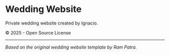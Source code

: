 # Wedding Website

Private wedding website created by Ignacio.

© 2025 - Open Source License

---

*Based on the original wedding website template by Ram Patra.*
